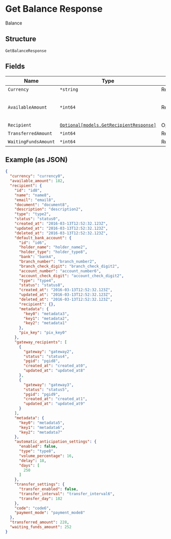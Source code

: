 
# Get Balance Response

Balance

## Structure

`GetBalanceResponse`

## Fields

| Name | Type | Tags | Description |
|  --- | --- | --- | --- |
| `Currency` | `*string` | Required | Currency |
| `AvailableAmount` | `*int64` | Required | Amount available for transferring |
| `Recipient` | [`Optional[models.GetRecipientResponse]`](../../doc/models/get-recipient-response.md) | Optional | Recipient |
| `TransferredAmount` | `*int64` | Required | - |
| `WaitingFundsAmount` | `*int64` | Required | - |

## Example (as JSON)

```json
{
  "currency": "currency0",
  "available_amount": 182,
  "recipient": {
    "id": "id8",
    "name": "name8",
    "email": "email8",
    "document": "document8",
    "description": "description2",
    "type": "type2",
    "status": "status0",
    "created_at": "2016-03-13T12:52:32.123Z",
    "updated_at": "2016-03-13T12:52:32.123Z",
    "deleted_at": "2016-03-13T12:52:32.123Z",
    "default_bank_account": {
      "id": "id6",
      "holder_name": "holder_name2",
      "holder_type": "holder_type8",
      "bank": "bank4",
      "branch_number": "branch_number2",
      "branch_check_digit": "branch_check_digit2",
      "account_number": "account_number6",
      "account_check_digit": "account_check_digit2",
      "type": "type4",
      "status": "status8",
      "created_at": "2016-03-13T12:52:32.123Z",
      "updated_at": "2016-03-13T12:52:32.123Z",
      "deleted_at": "2016-03-13T12:52:32.123Z",
      "recipient": {},
      "metadata": {
        "key0": "metadata3",
        "key1": "metadata2",
        "key2": "metadata1"
      },
      "pix_key": "pix_key0"
    },
    "gateway_recipients": [
      {
        "gateway": "gateway2",
        "status": "status4",
        "pgid": "pgid8",
        "created_at": "created_at0",
        "updated_at": "updated_at8"
      },
      {
        "gateway": "gateway3",
        "status": "status5",
        "pgid": "pgid9",
        "created_at": "created_at1",
        "updated_at": "updated_at9"
      }
    ],
    "metadata": {
      "key0": "metadata5",
      "key1": "metadata6",
      "key2": "metadata7"
    },
    "automatic_anticipation_settings": {
      "enabled": false,
      "type": "type8",
      "volume_percentage": 16,
      "delay": 18,
      "days": [
        250
      ]
    },
    "transfer_settings": {
      "transfer_enabled": false,
      "transfer_interval": "transfer_interval6",
      "transfer_day": 182
    },
    "code": "code6",
    "payment_mode": "payment_mode8"
  },
  "transferred_amount": 228,
  "waiting_funds_amount": 252
}
```

